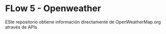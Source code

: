 # FLow 5 - Openweather
ESte repositorio obtiene información directamente de OpenWeatherMap.org através de APIs
